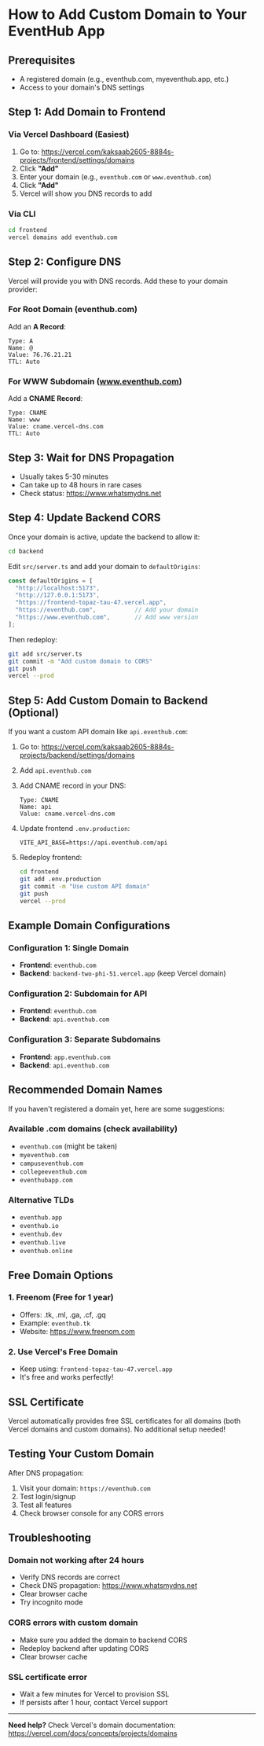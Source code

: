 # How to Add Custom Domain to Your EventHub App

## Prerequisites
- A registered domain (e.g., eventhub.com, myeventhub.app, etc.)
- Access to your domain's DNS settings

## Step 1: Add Domain to Frontend

### Via Vercel Dashboard (Easiest)
1. Go to: https://vercel.com/kaksaab2605-8884s-projects/frontend/settings/domains
2. Click **"Add"**
3. Enter your domain (e.g., `eventhub.com` or `www.eventhub.com`)
4. Click **"Add"**
5. Vercel will show you DNS records to add

### Via CLI
```bash
cd frontend
vercel domains add eventhub.com
```

## Step 2: Configure DNS

Vercel will provide you with DNS records. Add these to your domain provider:

### For Root Domain (eventhub.com)
Add an **A Record**:
```
Type: A
Name: @
Value: 76.76.21.21
TTL: Auto
```

### For WWW Subdomain (www.eventhub.com)
Add a **CNAME Record**:
```
Type: CNAME
Name: www
Value: cname.vercel-dns.com
TTL: Auto
```

## Step 3: Wait for DNS Propagation
- Usually takes 5-30 minutes
- Can take up to 48 hours in rare cases
- Check status: https://www.whatsmydns.net

## Step 4: Update Backend CORS

Once your domain is active, update the backend to allow it:

```bash
cd backend
```

Edit `src/server.ts` and add your domain to `defaultOrigins`:
```typescript
const defaultOrigins = [
  "http://localhost:5173",
  "http://127.0.0.1:5173",
  "https://frontend-topaz-tau-47.vercel.app",
  "https://eventhub.com",           // Add your domain
  "https://www.eventhub.com",       // Add www version
];
```

Then redeploy:
```bash
git add src/server.ts
git commit -m "Add custom domain to CORS"
git push
vercel --prod
```

## Step 5: Add Custom Domain to Backend (Optional)

If you want a custom API domain like `api.eventhub.com`:

1. Go to: https://vercel.com/kaksaab2605-8884s-projects/backend/settings/domains
2. Add `api.eventhub.com`
3. Add CNAME record in your DNS:
   ```
   Type: CNAME
   Name: api
   Value: cname.vercel-dns.com
   ```

4. Update frontend `.env.production`:
   ```
   VITE_API_BASE=https://api.eventhub.com/api
   ```

5. Redeploy frontend:
   ```bash
   cd frontend
   git add .env.production
   git commit -m "Use custom API domain"
   git push
   vercel --prod
   ```

## Example Domain Configurations

### Configuration 1: Single Domain
- **Frontend**: `eventhub.com`
- **Backend**: `backend-two-phi-51.vercel.app` (keep Vercel domain)

### Configuration 2: Subdomain for API
- **Frontend**: `eventhub.com`
- **Backend**: `api.eventhub.com`

### Configuration 3: Separate Subdomains
- **Frontend**: `app.eventhub.com`
- **Backend**: `api.eventhub.com`

## Recommended Domain Names

If you haven't registered a domain yet, here are some suggestions:

### Available .com domains (check availability)
- `eventhub.com` (might be taken)
- `myeventhub.com`
- `campuseventhub.com`
- `collegeeventhub.com`
- `eventhubapp.com`

### Alternative TLDs
- `eventhub.app`
- `eventhub.io`
- `eventhub.dev`
- `eventhub.live`
- `eventhub.online`

## Free Domain Options

### 1. Freenom (Free for 1 year)
- Offers: .tk, .ml, .ga, .cf, .gq
- Example: `eventhub.tk`
- Website: https://www.freenom.com

### 2. Use Vercel's Free Domain
- Keep using: `frontend-topaz-tau-47.vercel.app`
- It's free and works perfectly!

## SSL Certificate

Vercel automatically provides free SSL certificates for all domains (both Vercel domains and custom domains). No additional setup needed!

## Testing Your Custom Domain

After DNS propagation:
1. Visit your domain: `https://eventhub.com`
2. Test login/signup
3. Test all features
4. Check browser console for any CORS errors

## Troubleshooting

### Domain not working after 24 hours
- Verify DNS records are correct
- Check DNS propagation: https://www.whatsmydns.net
- Clear browser cache
- Try incognito mode

### CORS errors with custom domain
- Make sure you added the domain to backend CORS
- Redeploy backend after updating CORS
- Clear browser cache

### SSL certificate error
- Wait a few minutes for Vercel to provision SSL
- If persists after 1 hour, contact Vercel support

---

**Need help?** Check Vercel's domain documentation: https://vercel.com/docs/concepts/projects/domains
